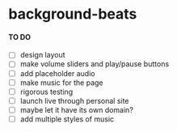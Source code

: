 # background-beats
#### TO DO
- [ ] design layout
- [ ] make volume sliders and play/pause buttons
- [ ] add placeholder audio
- [ ] make music for the page
- [ ] rigorous testing
- [ ] launch live through personal site
- [ ] maybe let it have its own domain?
- [ ] add multiple styles of music